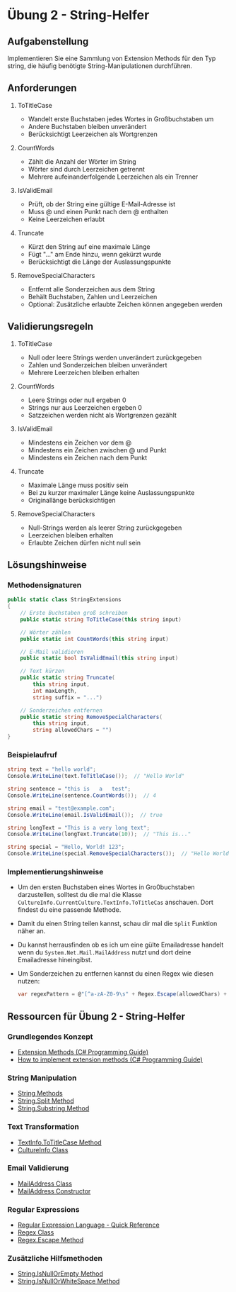 # Übung 2 - String-Helfer

## Aufgabenstellung

Implementieren Sie eine Sammlung von Extension Methods für den Typ string, die häufig benötigte String-Manipulationen durchführen.

## Anforderungen

1. ToTitleCase
   - Wandelt erste Buchstaben jedes Wortes in Großbuchstaben um
   - Andere Buchstaben bleiben unverändert
   - Berücksichtigt Leerzeichen als Wortgrenzen

2. CountWords
   - Zählt die Anzahl der Wörter im String
   - Wörter sind durch Leerzeichen getrennt
   - Mehrere aufeinanderfolgende Leerzeichen als ein Trenner

3. IsValidEmail
   - Prüft, ob der String eine gültige E-Mail-Adresse ist
   - Muss @ und einen Punkt nach dem @ enthalten
   - Keine Leerzeichen erlaubt

4. Truncate
   - Kürzt den String auf eine maximale Länge
   - Fügt "..." am Ende hinzu, wenn gekürzt wurde
   - Berücksichtigt die Länge der Auslassungspunkte

5. RemoveSpecialCharacters
   - Entfernt alle Sonderzeichen aus dem String
   - Behält Buchstaben, Zahlen und Leerzeichen
   - Optional: Zusätzliche erlaubte Zeichen können angegeben werden

## Validierungsregeln

1. ToTitleCase
   - Null oder leere Strings werden unverändert zurückgegeben
   - Zahlen und Sonderzeichen bleiben unverändert
   - Mehrere Leerzeichen bleiben erhalten

2. CountWords
   - Leere Strings oder null ergeben 0
   - Strings nur aus Leerzeichen ergeben 0
   - Satzzeichen werden nicht als Wortgrenzen gezählt

3. IsValidEmail
   - Mindestens ein Zeichen vor dem @
   - Mindestens ein Zeichen zwischen @ und Punkt
   - Mindestens ein Zeichen nach dem Punkt

4. Truncate
   - Maximale Länge muss positiv sein
   - Bei zu kurzer maximaler Länge keine Auslassungspunkte
   - Originallänge berücksichtigen

5. RemoveSpecialCharacters
   - Null-Strings werden als leerer String zurückgegeben
   - Leerzeichen bleiben erhalten
   - Erlaubte Zeichen dürfen nicht null sein

## Lösungshinweise

### Methodensignaturen

```csharp
public static class StringExtensions
{
    // Erste Buchstaben groß schreiben
    public static string ToTitleCase(this string input)

    // Wörter zählen
    public static int CountWords(this string input)

    // E-Mail validieren
    public static bool IsValidEmail(this string input)

    // Text kürzen
    public static string Truncate(
        this string input, 
        int maxLength, 
        string suffix = "...")

    // Sonderzeichen entfernen
    public static string RemoveSpecialCharacters(
        this string input, 
        string allowedChars = "")
}
```

### Beispielaufruf

```csharp
string text = "hello world";
Console.WriteLine(text.ToTitleCase());  // "Hello World"

string sentence = "this is   a   test";
Console.WriteLine(sentence.CountWords());  // 4

string email = "test@example.com";
Console.WriteLine(email.IsValidEmail());  // true

string longText = "This is a very long text";
Console.WriteLine(longText.Truncate(10));  // "This is..."

string special = "Hello, World! 123";
Console.WriteLine(special.RemoveSpecialCharacters());  // "Hello World 123"
```

### Implementierungshinweise

- Um den ersten Buchstaben eines Wortes in Gro0buchstaben darzustellen, solltest du die mal die Klasse `CultureInfo.CurrentCulture.TextInfo.ToTitleCas` anschauen. Dort findest du eine passende Methode.

- Damit du einen String teilen kannst, schau dir mal die `Split` Funktion näher an.

- Du kannst herrausfinden ob es ich um eine gülte Emailadresse handelt wenn du `System.Net.Mail.MailAddress` nutzt und dort deine Emailadresse hineingibst.

- Um Sonderzeichen zu entfernen kannst du einen Regex wie diesen nutzen:
   ```csharp
   var regexPattern = @"[^a-zA-Z0-9\s" + Regex.Escape(allowedChars) + "]";
   ```

## Ressourcen für Übung 2 - String-Helfer


### Grundlegendes Konzept

- [Extension Methods (C# Programming Guide)](https://learn.microsoft.com/de-de/dotnet/csharp/programming-guide/classes-and-structs/extension-methods)
- [How to implement extension methods (C# Programming Guide)](https://learn.microsoft.com/de-de/dotnet/csharp/programming-guide/classes-and-structs/how-to-implement-and-call-a-custom-extension-method)

### String Manipulation

- [String Methods](https://learn.microsoft.com/de-de/dotnet/api/system.string?view=net-7.0#methods)
- [String.Split Method](https://learn.microsoft.com/de-de/dotnet/api/system.string.split?view=net-7.0)
- [String.Substring Method](https://learn.microsoft.com/de-de/dotnet/api/system.string.substring?view=net-7.0)

### Text Transformation

- [TextInfo.ToTitleCase Method](https://learn.microsoft.com/de-de/dotnet/api/system.globalization.textinfo.totitlecase?view=net-7.0)
- [CultureInfo Class](https://learn.microsoft.com/de-de/dotnet/api/system.globalization.cultureinfo?view=net-7.0)

### Email Validierung

- [MailAddress Class](https://learn.microsoft.com/de-de/dotnet/api/system.net.mail.mailaddress?view=net-7.0)
- [MailAddress Constructor](https://learn.microsoft.com/de-de/dotnet/api/system.net.mail.mailaddress.-ctor?view=net-7.0)

### Regular Expressions

- [Regular Expression Language - Quick Reference](https://learn.microsoft.com/de-de/dotnet/standard/base-types/regular-expression-language-quick-reference)
- [Regex Class](https://learn.microsoft.com/de-de/dotnet/api/system.text.regularexpressions.regex?view=net-7.0)
- [Regex.Escape Method](https://learn.microsoft.com/de-de/dotnet/api/system.text.regularexpressions.regex.escape?view=net-7.0)

### Zusätzliche Hilfsmethoden

- [String.IsNullOrEmpty Method](https://learn.microsoft.com/de-de/dotnet/api/system.string.isnullorempty?view=net-7.0)
- [String.IsNullOrWhiteSpace Method](https://learn.microsoft.com/de-de/dotnet/api/system.string.isnullorwhitespace?view=net-7.0)
